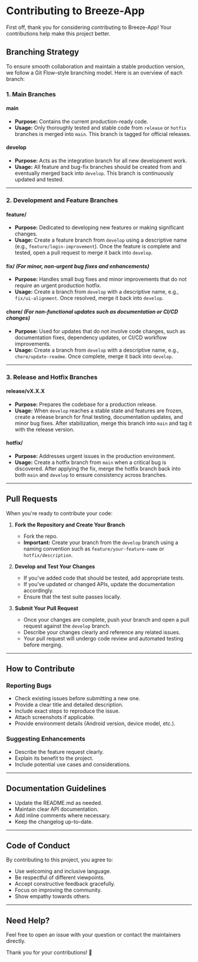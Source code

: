 # Contributing to Breeze-App

First off, thank you for considering contributing to Breeze-App! Your contributions help make this project better.


## Branching Strategy

To ensure smooth collaboration and maintain a stable production version, we follow a Git Flow–style branching model. Here is an overview of each branch:

### 1. **Main Branches**

#### **main**
- **Purpose:** Contains the current production-ready code.
- **Usage:** Only thoroughly tested and stable code from `release` or `hotfix` branches is merged into `main`. This branch is tagged for official releases.

#### **develop**
- **Purpose:** Acts as the integration branch for all new development work.
- **Usage:** All feature and bug-fix branches should be created from and eventually merged back into `develop`. This branch is continuously updated and tested.

---

### 2. **Development and Feature Branches**

#### **feature/<description>**
- **Purpose:** Dedicated to developing new features or making significant changes.
- **Usage:** Create a feature branch from `develop` using a descriptive name (e.g., `feature/login-improvement`). Once the feature is complete and tested, open a pull request to merge it back into `develop`.

#### **fix/<description>** *(For minor, non-urgent bug fixes and enhancements)*
- **Purpose:** Handles small bug fixes and minor improvements that do not require an urgent production hotfix.
- **Usage:** Create a branch from `develop` with a descriptive name, e.g., `fix/ui-alignment`. Once resolved, merge it back into `develop`.

#### **chore/<description>** *(For non-functional updates such as documentation or CI/CD changes)*
- **Purpose:** Used for updates that do not involve code changes, such as documentation fixes, dependency updates, or CI/CD workflow improvements.
- **Usage:** Create a branch from `develop` with a descriptive name, e.g., `chore/update-readme`. Once complete, merge it back into `develop`.

---

### 3. **Release and Hotfix Branches**

#### **release/vX.X.X**
- **Purpose:** Prepares the codebase for a production release.
- **Usage:** When `develop` reaches a stable state and features are frozen, create a release branch for final testing, documentation updates, and minor bug fixes. After stabilization, merge this branch into `main` and tag it with the release version.

#### **hotfix/<description>**
- **Purpose:** Addresses urgent issues in the production environment.
- **Usage:** Create a hotfix branch from `main` when a critical bug is discovered. After applying the fix, merge the hotfix branch back into both `main` and `develop` to ensure consistency across branches.

---

## Pull Requests

When you're ready to contribute your code:

1. **Fork the Repository and Create Your Branch**  
   - Fork the repo.
   - **Important:** Create your branch from the `develop` branch using a naming convention such as `feature/your-feature-name` or `hotfix/description`.

2. **Develop and Test Your Changes**  
   - If you've added code that should be tested, add appropriate tests.
   - If you’ve updated or changed APIs, update the documentation accordingly.
   - Ensure that the test suite passes locally.

3. **Submit Your Pull Request**  
   - Once your changes are complete, push your branch and open a pull request against the `develop` branch.
   - Describe your changes clearly and reference any related issues.
   - Your pull request will undergo code review and automated testing before merging.

---

## How to Contribute

### Reporting Bugs
- Check existing issues before submitting a new one.
- Provide a clear title and detailed description.
- Include exact steps to reproduce the issue.
- Attach screenshots if applicable.
- Provide environment details (Android version, device model, etc.).

### Suggesting Enhancements
- Describe the feature request clearly.
- Explain its benefit to the project.
- Include potential use cases and considerations.

---

## Documentation Guidelines
- Update the README.md as needed.
- Maintain clear API documentation.
- Add inline comments where necessary.
- Keep the changelog up-to-date.

---

## Code of Conduct
By contributing to this project, you agree to:
- Use welcoming and inclusive language.
- Be respectful of different viewpoints.
- Accept constructive feedback gracefully.
- Focus on improving the community.
- Show empathy towards others.

---

## Need Help?
Feel free to open an issue with your question or contact the maintainers directly.

Thank you for your contributions! 🚀

